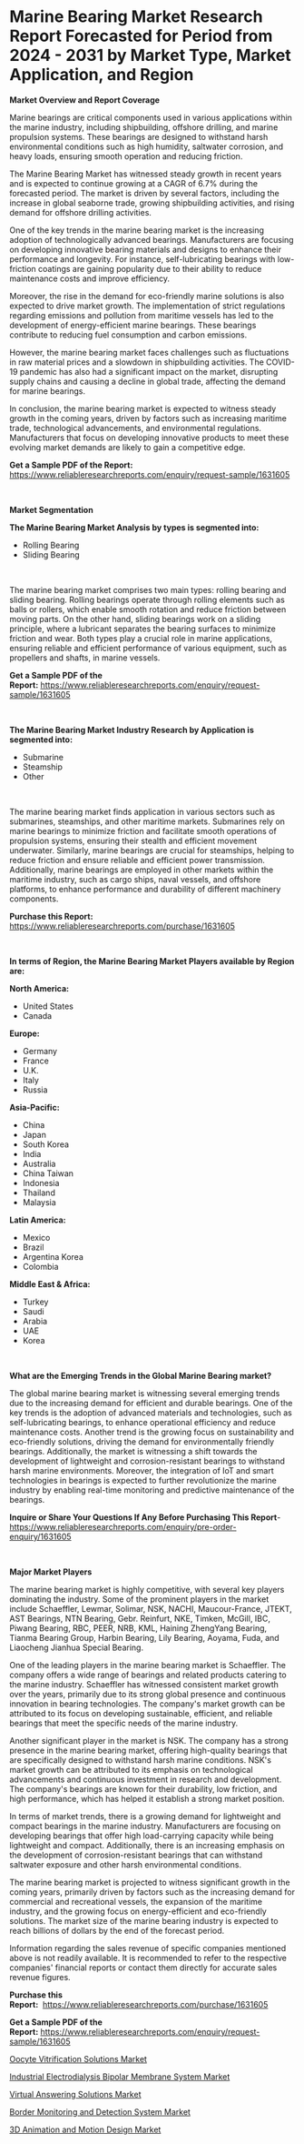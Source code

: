 <p><h1>Marine Bearing Market Research Report Forecasted for Period from 2024 -  2031 by Market Type, Market Application, and Region</h1></p><p><strong>Market Overview and Report Coverage</strong></p>
<p><p>Marine bearings are critical components used in various applications within the marine industry, including shipbuilding, offshore drilling, and marine propulsion systems. These bearings are designed to withstand harsh environmental conditions such as high humidity, saltwater corrosion, and heavy loads, ensuring smooth operation and reducing friction.</p><p>The Marine Bearing Market has witnessed steady growth in recent years and is expected to continue growing at a CAGR of 6.7% during the forecasted period. The market is driven by several factors, including the increase in global seaborne trade, growing shipbuilding activities, and rising demand for offshore drilling activities.</p><p>One of the key trends in the marine bearing market is the increasing adoption of technologically advanced bearings. Manufacturers are focusing on developing innovative bearing materials and designs to enhance their performance and longevity. For instance, self-lubricating bearings with low-friction coatings are gaining popularity due to their ability to reduce maintenance costs and improve efficiency.</p><p>Moreover, the rise in the demand for eco-friendly marine solutions is also expected to drive market growth. The implementation of strict regulations regarding emissions and pollution from maritime vessels has led to the development of energy-efficient marine bearings. These bearings contribute to reducing fuel consumption and carbon emissions.</p><p>However, the marine bearing market faces challenges such as fluctuations in raw material prices and a slowdown in shipbuilding activities. The COVID-19 pandemic has also had a significant impact on the market, disrupting supply chains and causing a decline in global trade, affecting the demand for marine bearings.</p><p>In conclusion, the marine bearing market is expected to witness steady growth in the coming years, driven by factors such as increasing maritime trade, technological advancements, and environmental regulations. Manufacturers that focus on developing innovative products to meet these evolving market demands are likely to gain a competitive edge.</p></p>
<p><strong>Get a Sample PDF of the Report:</strong> <a href="https://www.reliableresearchreports.com/enquiry/request-sample/1631605">https://www.reliableresearchreports.com/enquiry/request-sample/1631605</a></p>
<p>&nbsp;</p>
<p><strong>Market Segmentation</strong></p>
<p><strong>The Marine Bearing Market Analysis by types is segmented into:</strong></p>
<p><ul><li>Rolling Bearing</li><li>Sliding Bearing</li></ul></p>
<p>&nbsp;</p>
<p><p>The marine bearing market comprises two main types: rolling bearing and sliding bearing. Rolling bearings operate through rolling elements such as balls or rollers, which enable smooth rotation and reduce friction between moving parts. On the other hand, sliding bearings work on a sliding principle, where a lubricant separates the bearing surfaces to minimize friction and wear. Both types play a crucial role in marine applications, ensuring reliable and efficient performance of various equipment, such as propellers and shafts, in marine vessels.</p></p>
<p><strong>Get a Sample PDF of the Report:</strong>&nbsp;<a href="https://www.reliableresearchreports.com/enquiry/request-sample/1631605">https://www.reliableresearchreports.com/enquiry/request-sample/1631605</a></p>
<p>&nbsp;</p>
<p><strong>The Marine Bearing Market Industry Research by Application is segmented into:</strong></p>
<p><ul><li>Submarine</li><li>Steamship</li><li>Other</li></ul></p>
<p>&nbsp;</p>
<p><p>The marine bearing market finds application in various sectors such as submarines, steamships, and other maritime markets. Submarines rely on marine bearings to minimize friction and facilitate smooth operations of propulsion systems, ensuring their stealth and efficient movement underwater. Similarly, marine bearings are crucial for steamships, helping to reduce friction and ensure reliable and efficient power transmission. Additionally, marine bearings are employed in other markets within the maritime industry, such as cargo ships, naval vessels, and offshore platforms, to enhance performance and durability of different machinery components.</p></p>
<p><strong>Purchase this Report:</strong>&nbsp; <a href="https://www.reliableresearchreports.com/purchase/1631605">https://www.reliableresearchreports.com/purchase/1631605</a></p>
<p>&nbsp;</p>
<p><strong>In terms of Region, the Marine Bearing Market Players available by Region are:</strong></p>
<p>
    <p> <strong> North America: </strong>
        <ul>
            <li>United States</li>
            <li>Canada</li>
        </ul>
        </p> 
    <p> <strong> Europe: </strong>
        <ul>
            <li>Germany</li>
            <li>France</li>
            <li>U.K.</li>
            <li>Italy</li>
            <li>Russia</li>
        </ul>
        </p> 
    <p> <strong> Asia-Pacific: </strong>
        <ul>
            <li>China</li>
            <li>Japan</li>
            <li>South Korea</li>
            <li>India</li>
            <li>Australia</li>
            <li>China Taiwan</li>
            <li>Indonesia</li>
            <li>Thailand</li>
            <li>Malaysia</li>
        </ul>
        </p> 
    <p> <strong> Latin America: </strong>
        <ul>
            <li>Mexico</li>
            <li>Brazil</li>
            <li>Argentina Korea</li>
            <li>Colombia</li>
        </ul>
        </p> 
    <p> <strong> Middle East & Africa: </strong>
        <ul>
            <li>Turkey</li>
            <li>Saudi</li>
            <li>Arabia</li>
            <li>UAE</li>
            <li>Korea</li>
        </ul>
    </p>
    </p>
<p>&nbsp;</p>
<p><strong>What are the Emerging Trends in the Global Marine Bearing market?</strong></p>
<p><p>The global marine bearing market is witnessing several emerging trends due to the increasing demand for efficient and durable bearings. One of the key trends is the adoption of advanced materials and technologies, such as self-lubricating bearings, to enhance operational efficiency and reduce maintenance costs. Another trend is the growing focus on sustainability and eco-friendly solutions, driving the demand for environmentally friendly bearings. Additionally, the market is witnessing a shift towards the development of lightweight and corrosion-resistant bearings to withstand harsh marine environments. Moreover, the integration of IoT and smart technologies in bearings is expected to further revolutionize the marine industry by enabling real-time monitoring and predictive maintenance of the bearings.</p></p>
<p><strong>Inquire or Share Your Questions If Any Before Purchasing This Report</strong>- <a href="https://www.reliableresearchreports.com/enquiry/pre-order-enquiry/1631605">https://www.reliableresearchreports.com/enquiry/pre-order-enquiry/1631605</a></p>
<p>&nbsp;</p>
<p><strong>Major Market Players</strong></p>
<p><p>The marine bearing market is highly competitive, with several key players dominating the industry. Some of the prominent players in the market include Schaeffler, Lewmar, Solimar, NSK, NACHI, Maucour-France, JTEKT, AST Bearings, NTN Bearing, Gebr. Reinfurt, NKE, Timken, McGill, IBC, Piwang Bearing, RBC, PEER, NRB, KML, Haining ZhengYang Bearing, Tianma Bearing Group, Harbin Bearing, Lily Bearing, Aoyama, Fuda, and Liaocheng Jianhua Special Bearing.</p><p>One of the leading players in the marine bearing market is Schaeffler. The company offers a wide range of bearings and related products catering to the marine industry. Schaeffler has witnessed consistent market growth over the years, primarily due to its strong global presence and continuous innovation in bearing technologies. The company's market growth can be attributed to its focus on developing sustainable, efficient, and reliable bearings that meet the specific needs of the marine industry.</p><p>Another significant player in the market is NSK. The company has a strong presence in the marine bearing market, offering high-quality bearings that are specifically designed to withstand harsh marine conditions. NSK's market growth can be attributed to its emphasis on technological advancements and continuous investment in research and development. The company's bearings are known for their durability, low friction, and high performance, which has helped it establish a strong market position.</p><p>In terms of market trends, there is a growing demand for lightweight and compact bearings in the marine industry. Manufacturers are focusing on developing bearings that offer high load-carrying capacity while being lightweight and compact. Additionally, there is an increasing emphasis on the development of corrosion-resistant bearings that can withstand saltwater exposure and other harsh environmental conditions.</p><p>The marine bearing market is projected to witness significant growth in the coming years, primarily driven by factors such as the increasing demand for commercial and recreational vessels, the expansion of the maritime industry, and the growing focus on energy-efficient and eco-friendly solutions. The market size of the marine bearing industry is expected to reach billions of dollars by the end of the forecast period.</p><p>Information regarding the sales revenue of specific companies mentioned above is not readily available. It is recommended to refer to the respective companies' financial reports or contact them directly for accurate sales revenue figures.</p></p>
<p><strong>Purchase this Report:</strong>&nbsp;&nbsp;<a href="https://www.reliableresearchreports.com/purchase/1631605">https://www.reliableresearchreports.com/purchase/1631605</a></p>
<p></p>
<p><strong>Get a Sample PDF of the Report:</strong>&nbsp;<a href="https://www.reliableresearchreports.com/enquiry/request-sample/1631605">https://www.reliableresearchreports.com/enquiry/request-sample/1631605</a></p>
<p><p><a href="https://medium.com/@ruthfranklin11/oocyte-vitrification-solutions-market-share-evolution-and-market-growth-trends-2023-2030-268f5b817a5e">Oocyte Vitrification Solutions Market</a></p><p><a href="https://medium.com/@ruthfranklin11/industrial-electrodialysis-bipolar-membrane-system-market-trends-forecast-and-competitive-2b1fac1efa60">Industrial Electrodialysis Bipolar Membrane System Market</a></p><p><a href="https://medium.com/@ruthfranklin11/virtual-answering-solutions-market-comprehensive-assessment-by-type-application-and-geography-458d5f7c399a">Virtual Answering Solutions Market</a></p><p><a href="https://medium.com/@ruthfranklin11/border-monitoring-and-detection-system-market-trends-and-market-analysis-forecasted-for-period-53af81a0e99b">Border Monitoring and Detection System Market</a></p><p><a href="https://medium.com/@ruthfranklin11/3d-animation-and-motion-design-market-size-reveals-the-best-marketing-channels-in-global-industry-9c77c7b17eeb">3D Animation and Motion Design Market</a></p></p>